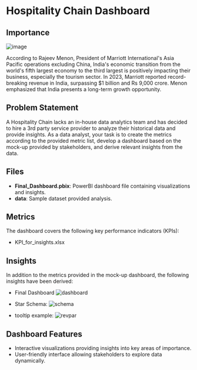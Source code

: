 # Hospitality Chain Dashboard

## Importance
![image](https://github.com/Samueal07/Hospitality_Chain_Problem_Statement/assets/99087302/61ceed5f-e407-4842-9ca1-4dd3509e322b)

According to Rajeev Menon, President of Marriott International's Asia Pacific operations excluding China, India's economic transition from the world's fifth largest economy to the third largest is positively impacting their business, especially the tourism sector. In 2023, Marriott reported record-breaking revenue in India, surpassing $1 billion and Rs 9,000 crore. Menon emphasized that India presents a long-term growth opportunity.

## Problem Statement
A Hospitality Chain  lacks an in-house data analytics team and has decided to hire a 3rd party service provider to analyze their historical data and provide insights. As a data analyst, your task is to create the metrics according to the provided metric list, develop a dashboard based on the mock-up provided by stakeholders, and derive relevant insights from the data.

## Files
- **Final_Dashboard.pbix**: PowerBI dashboard file containing visualizations and insights.
- **data**: Sample dataset provided  analysis.

## Metrics
The dashboard covers the following key performance indicators (KPIs):
- KPI_for_insights.xlsx

## Insights
In addition to the metrics provided in the mock-up dashboard, the following insights have been derived:
- Final Dashboard
![dashboard](https://github.com/Samueal07/Hospitality_Chain_Problem_Statement/assets/99087302/f1ab873e-df4a-4bf5-b461-74b7d2dcd42d)

- Star Schema:
![schema](https://github.com/Samueal07/Hospitality_Chain_Problem_Statement/assets/99087302/71b867b3-19ba-43bc-a278-d0b9a450754a)
 
- tooltip example:
![revpar](https://github.com/Samueal07/Hospitality_Chain_Problem_Statement/assets/99087302/659a9b74-2800-421e-9fde-2112487cc93e)

  
## Dashboard Features
- Interactive visualizations providing insights into key areas of importance.
- User-friendly interface allowing stakeholders to explore data dynamically.



